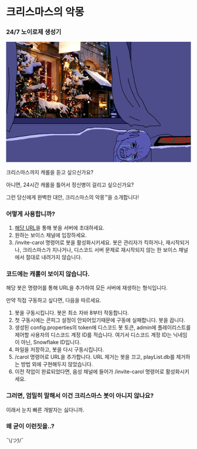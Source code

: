 # 크리스마스의 악몽
### 24/7 노이로제 생성기

![악몽](/images/pain.png)

크리스마스까지 캐롤을 듣고 싶으신가요?

아니면, 24시간 캐롤을 틀어서 정신병이 걸리고 싶으신가요?

그런 당신에게 완벽한 대안, 크리스마스의 악몽™을 소개합니다!


### 어떻게 사용합니까?
1. [해당 URL](https://discord.com/api/oauth2/authorize?client_id=1050654981889458246&permissions=2184183808&scope=bot)을 통해 봇을 서버에 초대하세요.
2. 원하는 보이스 채널에 입장하세요.
3. /invite-carol 명령어로 봇을 활성화시키세요. 봇은 관리자가 킥하거나, 재시작되거나, 크리스마스가 지나거나, 디스코드 서버 문제로 재시작되지 않는 한 보이스 채널에서 절대로 내려가지 않습니다.


### 코드에는 캐롤이 보이지 않습니다.
해당 봇은 명령어를 통해 URL을 추가하여 모든 서버에 재생하는 형식입니다.

만약 직접 구동하고 싶다면, 다음을 따르세요.

1. 봇을 구동시킵니다. 봇은 최소 자바 8부터 작동합니다.
2. 첫 구동시에는 콘피그 설정이 안되어있기때문에 구동에 실패합니다. 봇을 끕니다.
3. 생성된 config.properties의 token에 디스코드 봇 토큰, admin에 플레이리스트를 제어할 사용자의 디스코드 계정 ID를 적습니다. 여기서 디스코드 계정 ID는 닉네임이 아닌, Snowflake ID입니다.
4. 파일을 저장하고, 봇을 다시 구동시킵니다.
5. /carol 명령어로 URL을 추가합니다. URL 제거는 봇을 끄고, playList.db를 제거하는 방법 외에 구현해두지 않았습니다.
6. 이전 작업이 완료되었다면, 음성 채널에 들어가 /invite-carol 명령어로 활성화시키세요.


### 그러면, 엄밀히 말해서 이건 크리스마스 봇이 아니지 않나요?
이래서 눈치 빠른 개발자는 싫다니까.


### 왜 굳이 이런짓을..?
¯\\_(ツ)_/¯